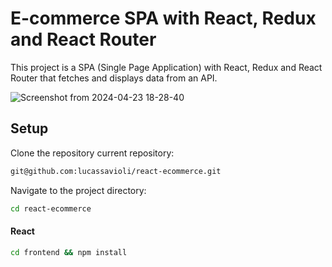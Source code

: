 # E-commerce SPA with React, Redux and React Router

This project is a SPA (Single Page Application) with React, Redux and React Router that fetches and displays data from an API.

![Screenshot from 2024-04-23 18-28-40](https://github.com/lucassavioli/react-ecommerce/assets/26097753/86550f0b-2369-489a-8dbd-6a44567e8a0c)


## Setup

Clone the repository current repository:
```sh
git@github.com:lucassavioli/react-ecommerce.git
```
Navigate to the project directory:
```sh
cd react-ecommerce
```

#### React
```sh
cd frontend && npm install
```

